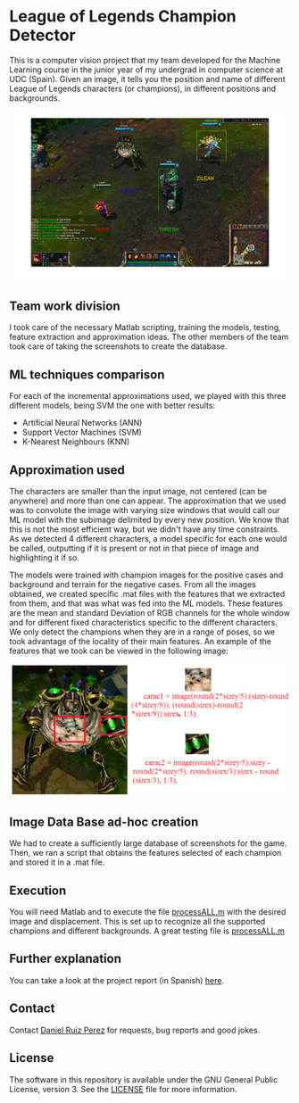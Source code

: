 League of Legends Champion Detector
============

This is a computer vision project that my team developed for the Machine Learning course in the junior year of my undergrad in computer science at UDC (Spain). Given an image, it tells you the position and name of different League of Legends characters (or champions), in different positions and backgrounds. 

<p align="center">
<img src="https://github.com/DaniRuizPerez/CharacterRecognizerLeagueOfLegends/blob/master/AllInGrass.png" width="900">
</p>

## Team work division
I took care of the necessary Matlab scripting, training the models, testing, feature extraction and approximation ideas. The other members of the team took care of taking the screenshots to create the database.



## ML techniques comparison
For each of the incremental approximations used, we played with this three different models, being SVM the one with better results:
- Artificial Neural Networks (ANN)
- Support Vector Machines (SVM)
- K-Nearest Neighbours (KNN)


## Approximation used

The characters are smaller than the input image, not centered (can be anywhere) and more than one can appear. The approximation that we used was to convolute the image with varying size windows that would call our ML model with the subimage delimited by every new position. We know that this is not the most efficient way, but we didn't have any time constraints. As we detected 4 different characters, a model specific for each one would be called, outputting if it is present or not in that piece of image and highlighting it if so.

The models were trained with champion images for the positive cases and background and terrain for the negative cases. From all the images obtained, we created specific .mat files with the features that we extracted from them, and that was what was fed into the ML models. These features are the mean and standard Deviation of RGB channels for the whole window and for different fixed characteristics specific to the different characters. We only detect the champions when they are in a range of poses, so we took advantage of the locality of their main features. An example of the features that we took can be viewed in the following image:

<p align="center">
<img src="https://github.com/DaniRuizPerez/CharacterRecognizerLeagueOfLegends/blob/master/UrgotFeatures.PNG" width="700">
</p>

## Image Data Base ad-hoc creation
We had to create a sufficiently large database of screenshots for the game. Then, we ran a script that obtains the features selected of each champion and stored it in a .mat file.


## Execution

You will need Matlab and to execute the file [processALL.m](https://github.com/DaniRuizPerez/CharacterRecognizerLeagueOfLegends/blob/master/Code/processALL.mf) with the desired image and displacement. This is set up to recognize all the supported champions and different backgrounds. A great testing file is [processALL.m](https://github.com/DaniRuizPerez/CharacterRecognizerLeagueOfLegends/blob/master/Code/All.png)


## Further explanation
You can take a look at the project report (in Spanish) [here](https://github.com/DaniRuizPerez/CharacterRecognizerLeagueOfLegends/blob/master/Report.pdf).


## Contact

Contact [Daniel Ruiz Perez](mailto:druiz072@fiu.edu) for requests, bug reports and good jokes.


## License

The software in this repository is available under the GNU General Public License, version 3. See the [LICENSE](https://github.com/DaniRuizPerez/CharacterRecognizerLeagueOfLegends/blob/master/LICENSE) file for more information.
